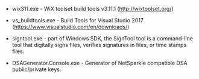 * wix311.exe - WiX toolset build tools v3.11.1 (http://wixtoolset.org/)
* vs_buildtools.exe - Build Tools for Visual Studio 2017 (https://www.visualstudio.com/en/downloads/)
* signtool.exe - part of Windows SDK, the SignTool tool is a command-line tool that digitally signs files, verifies signatures in files, or time stamps files.

* DSAGenerator.Console.exe - Generator of NetSparkle compatible DSA public/private keys.